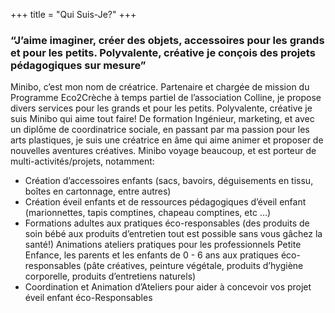 +++
title = "Qui Suis-Je?"
+++

### “J’aime imaginer, créer des  objets, accessoires pour les grands et pour les petits. Polyvalente, créative je conçois des projets pédagogiques sur mesure”

Minibo, c’est mon nom de créatrice. Partenaire et chargée de mission du Programme Eco2Crèche à temps partiel de l’association Colline, je propose divers services pour les grands et pour les petits. Polyvalente, créative je suis Minibo qui aime tout faire! De formation Ingénieur, marketing, et avec un diplôme de coordinatrice sociale, en passant par ma passion pour les arts plastiques, je suis une créatrice en âme qui aime animer et proposer de nouvelles aventures créatives. Minibo voyage beaucoup, et est porteur de multi-activités/projets, notamment: 

* Création d’accessoires enfants (sacs, bavoirs, déguisements en tissu, boîtes en cartonnage, entre autres)
* Création éveil enfants et de ressources pédagogiques d’éveil enfant (marionnettes, tapis comptines, chapeau comptines, etc …)
* Formations adultes aux pratiques éco-responsables (des produits de soin bébé aux produits d’entretien tout est possible sans vous gâchez la santé!)
Animations ateliers pratiques pour les professionnels Petite Enfance, les parents et les enfants de 0 - 6 ans aux pratiques éco-responsables (pâte créatives, peinture végétale, produits d’hygiène corporelle, produits d’entretiens naturels)
* Coordination et Animation d’Ateliers pour aider à concevoir vos projet éveil enfant éco-Responsables
